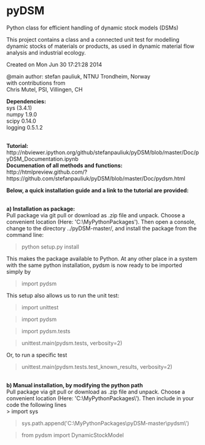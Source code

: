 pyDSM
=====

Python class for efficient handling of dynamic stock models (DSMs)

This project contains a class and a connected unit test for modelling dynamic stocks of materials or products,
as used in dynamic material flow analysis and industrial ecology.

Created on Mon Jun 30 17:21:28 2014

@main author: stefan pauliuk, NTNU Trondheim, Norway <br>
with contributions from <br>
Chris Mutel, PSI, Villingen, CH<br>

<b>Dependencies:</b> <br>
sys (3.4.1)<br>
numpy 1.9.0<br>
scipy 0.14.0<br>
logging 0.5.1.2 <br>

<br>
<b>Tutorial:</b><br>
http://nbviewer.ipython.org/github/stefanpauliuk/pyDSM/blob/master/Doc/pyDSM_Documentation.ipynb 
<br><b>Documenation of all methods and functions:</b><br>
http://htmlpreview.github.com/?https://github.com/stefanpauliuk/pyDSM/blob/master/Doc/pydsm.html

<br>

<b> Below, a quick installation guide and a link to the tutorial are provided:</b><br><br>

<b>a) Installation as package:</b> <br>
Pull package via git pull or download as .zip file and unpack. Choose a convenient location (Here: 'C:\MyPythonPackages\'). Then open a console, change to the directory ../pyDSM-master/, and install the package from the command line: <br>
> python setup.py install

This makes the package available to Python. At any other place in a system with the same python installation, pydsm is now ready to be imported simply by <br>
> import pydsm

This setup also allows us to run the unit test: <br>

> import unittest

> import pydsm

> import pydsm.tests

> unittest.main(pydsm.tests, verbosity=2)

Or, to run a specific test

> unittest.main(pydsm.tests.test_known_results, verbosity=2)

<br>
<b>b) Manual installation, by modifying the python path</b><br>
Pull package via git pull or download as .zip file and unpack. Choose a convenient location (Here: 'C:\MyPythonPackages\'). Then include in your code the following lines <br>
> import sys

> sys.path.append('C:\\MyPythonPackages\\pyDSM-master\\pydsm\\')

> from pydsm import DynamicStockModel

